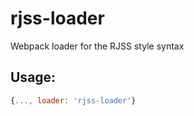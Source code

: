 # rjss-loader
Webpack loader for the RJSS style syntax

## Usage:

```js
{..., loader: 'rjss-loader'}
```
